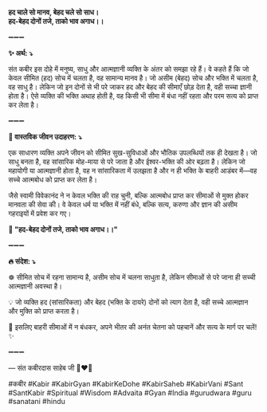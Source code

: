 **हद चाले सो मानव, बेहद चले सो साध।**\
**हद-बेहद दोनों तजे, ताको भाव अगाध।।**

➖➖➖

**✨ अर्थ: ⤵**

संत कबीर इस दोहे में मनुष्य, साधु और आत्मज्ञानी व्यक्ति के अंतर को समझा रहे हैं। वे कहते हैं कि जो केवल सीमित (हद) सोच में चलता है, वह सामान्य मानव है। जो असीम (बेहद) सोच और भक्ति में चलता है, वह साधु है। लेकिन जो इन दोनों से भी परे जाकर हद और बेहद की सीमाएँ छोड़ देता है, वही सच्चा ज्ञानी होता है। ऐसे व्यक्ति की भक्ति अथाह होती है, वह किसी भी सीमा में बंधा नहीं रहता और परम सत्य को प्राप्त कर लेता है।

➖➖➖

**🌾 वास्तविक जीवन उदाहरण: ⤵**

एक साधारण व्यक्ति अपने जीवन को सीमित सुख-सुविधाओं और भौतिक उपलब्धियों तक ही देखता है। जो साधु बनता है, वह सांसारिक मोह-माया से परे जाता है और ईश्वर-भक्ति की ओर बढ़ता है। लेकिन जो महायोगी या आत्मज्ञानी होता है, वह न सांसारिकता में उलझता है और न ही भक्ति के बाहरी आडंबर में—वह सच्चे आत्मबोध को प्राप्त कर लेता है।

जैसे स्वामी विवेकानंद ने न केवल भक्ति की राह चुनी, बल्कि आत्मबोध प्राप्त कर सीमाओं से मुक्त होकर मानवता की सेवा की। वे केवल धर्म या भक्ति में नहीं बंधे, बल्कि सत्य, करुणा और ज्ञान की असीम गहराइयों में प्रवेश कर गए।

**📜 "हद-बेहद दोनों तजे, ताको भाव अगाध।।"**

➖➖➖

**🔥 संदेश: ⤵**

☸ सीमित सोच में रहना सामान्य है, असीम सोच में चलना साधुता है, लेकिन सीमाओं से परे जाना ही सच्ची आत्मज्ञानी अवस्था है।

💡 जो व्यक्ति हद (सांसारिकता) और बेहद (भक्ति के दायरे) दोनों को त्याग देता है, वही सच्चे आत्मज्ञान और मुक्ति को प्राप्त करता है।

🙏 इसलिए बाहरी सीमाओं में न बंधकर, अपने भीतर की अनंत चेतना को पहचानें और सत्य के मार्ग पर चलें! ✨

➖➖➖

— संत कबीरदास साहेब जी 🙏❤️💯

#कबीर #Kabir #KabirGyan #KabirKeDohe #KabirSaheb #KabirVani #Sant #SantKabir #Spiritual #Wisdom #Advaita #Gyan #India #gurudwara #guru #sanatani #hindu
